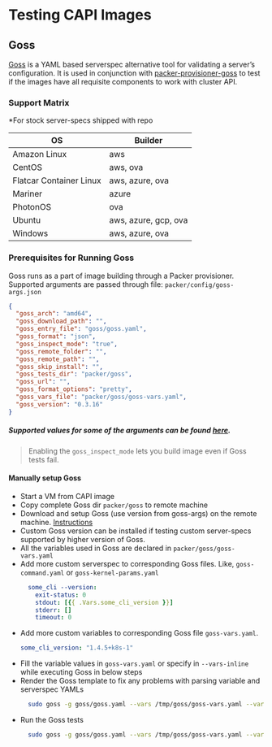 # Testing CAPI Images

## Goss

[Goss](https://github.com/goss-org/goss) is a YAML based serverspec alternative
tool for validating a server’s configuration. It is used in conjunction with 
[packer-provisioner-goss](https://github.com/YaleUniversity/packer-provisioner-goss/releases)
to test if the images have all requisite components to work with cluster API.

### Support Matrix 
*For stock server-specs shipped with repo

| OS                      | Builder              |
|-------------------------|----------------------|
| Amazon Linux            | aws                  |
| CentOS                  | aws, ova             |
| Flatcar Container Linux | aws, azure, ova      |
| Mariner                 | azure                |
| PhotonOS                | ova                  |
| Ubuntu                  | aws, azure, gcp, ova |
| Windows                 | aws, azure, ova      |


### Prerequisites for Running Goss
Goss runs as a part of image building through a Packer provisioner.
Supported arguments are passed through file: `packer/config/goss-args.json`
```json
{
  "goss_arch": "amd64",
  "goss_download_path": "",
  "goss_entry_file": "goss/goss.yaml",
  "goss_format": "json",
  "goss_inspect_mode": "true",
  "goss_remote_folder": "",
  "goss_remote_path": "",
  "goss_skip_install": "",
  "goss_tests_dir": "packer/goss",
  "goss_url": "",
  "goss_format_options": "pretty",
  "goss_vars_file": "packer/goss/goss-vars.yaml",
  "goss_version": "0.3.16"
}
```
##### Supported values for some of the arguments can be found [here](https://github.com/goss-org/goss).
> Enabling the `goss_inspect_mode` lets you build image even if Goss tests fail.

#### Manually setup Goss
- Start a VM from CAPI image
- Copy complete Goss dir `packer/goss` to remote machine
- Download and setup Goss (use version from goss-args) on the remote machine. [Instructions](https://github.com/goss-org/goss#latest) 
- Custom Goss version can be installed if testing custom server-specs supported by higher version of Goss.
- All the variables used in Goss are declared in `packer/goss/goss-vars.yaml`
- Add more custom serverspec to corresponding Goss files. Like, `goss-command.yaml` or `goss-kernel-params.yaml`
    ```yaml
      some_cli --version:
        exit-status: 0
        stdout: [{{ .Vars.some_cli_version }}]
        stderr: []
        timeout: 0
    ```
- Add more custom variables to corresponding Goss file `goss-vars.yaml`.
    ```yaml
    some_cli_version: "1.4.5+k8s-1"
    ```
- Fill the variable values in `goss-vars.yaml` or specify in `--vars-inline` while executing Goss in below steps
- Render the Goss template to fix any problems with parsing variable and serverspec YAMLs
  ```bash
    sudo goss -g goss/goss.yaml --vars /tmp/goss/goss-vars.yaml --vars-inline '{"ARCH":"amd64","OS":"Ubuntu","PROVIDER":"aws", some_cli_version":"1.3.4"}' render
  ```     
- Run the Goss tests  
  ```bash
    sudo goss -g goss/goss.yaml --vars /tmp/goss/goss-vars.yaml --vars-inline '{"ARCH":"amd64","OS":"Ubuntu","PROVIDER":"aws", some_cli_version":"1.3.4"}' validate --retry-timeout 0s --sleep 1s -f json -o pretty
  ```
